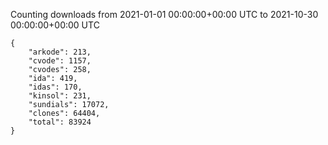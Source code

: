
Counting downloads from 2021-01-01 00:00:00+00:00 UTC to 2021-10-30 00:00:00+00:00 UTC

```
{
    "arkode": 213,
    "cvode": 1157,
    "cvodes": 258,
    "ida": 419,
    "idas": 170,
    "kinsol": 231,
    "sundials": 17072,
    "clones": 64404,
    "total": 83924
}
```
